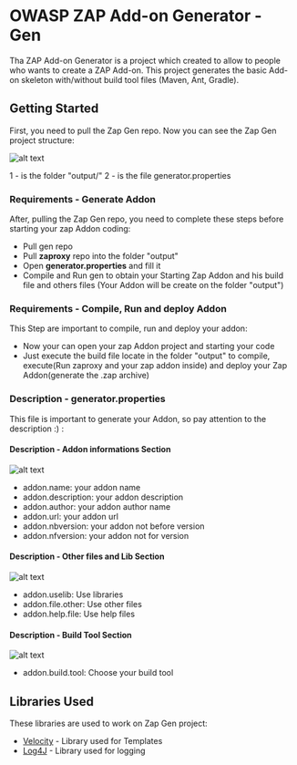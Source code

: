 
# OWASP ZAP Add-on Generator - Gen

Tha ZAP Add-on Generator is a project which created to allow to people
who wants to create a ZAP Add-on. This project generates the basic Add-on skeleton 
with/without build tool files (Maven, Ant, Gradle).

## Getting Started

First, you need to pull the Zap Gen repo.
Now you can see the Zap Gen project structure:

![alt text](https://raw.githubusercontent.com/blay12cedric/gen/master/path/to/gen_image.png)

1 - is the folder "output/"
2 - is the file generator.properties

### Requirements - Generate Addon 

After, pulling the Zap Gen repo, you need to complete these steps before starting your zap Addon coding:

* Pull gen repo
* Pull **zaproxy** repo into the folder "output"
* Open **generator.properties** and fill it
* Compile and Run gen to obtain your Starting Zap Addon and his build file and others files (Your Addon will be create on the folder "output")

### Requirements - Compile, Run and deploy Addon

This Step are important to compile, run and deploy your addon: 

* Now your can open your zap Addon project and starting your code
* Just execute the build file locate in the folder "output" to compile, execute(Run zaproxy and your zap addon inside) and deploy your Zap Addon(generate the .zap archive)


### Description - generator.properties

This file is important to generate your Addon, so pay attention to the description :) : 

#### Description - Addon informations Section

![alt text](https://raw.githubusercontent.com/blay12cedric/gen/master/path/to/addon_info.png)

* addon.name: your addon name
* addon.description: your addon description
* addon.author: your addon author name
* addon.url: your addon url
* addon.nbversion: your addon not before version
* addon.nfversion: your addon not for version


#### Description - Other files and Lib Section

![alt text](https://raw.githubusercontent.com/blay12cedric/gen/master/path/to/addon_lib.png)

* addon.uselib: Use libraries
* addon.file.other: Use other files
* addon.help.file: Use help files


#### Description - Build Tool Section

![alt text](https://raw.githubusercontent.com/blay12cedric/gen/master/path/to/addon_build.png)

* addon.build.tool: Choose your build tool


## Libraries Used

These libraries are used to work on Zap Gen project:

* [Velocity](http://velocity.apache.org/) - Library used for Templates
* [Log4J](https://logging.apache.org/log4j/) - Library used for logging
